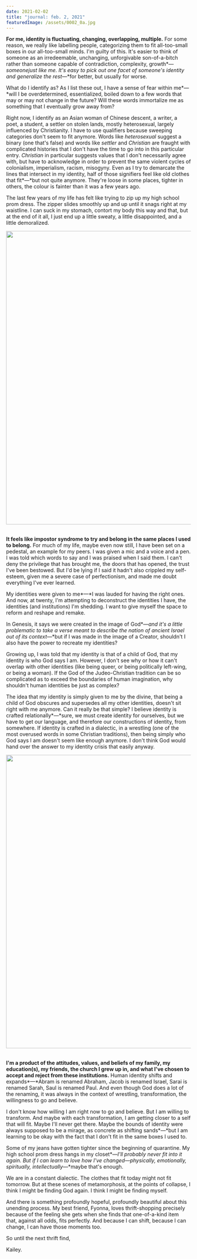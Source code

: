 ```yaml
---
date: 2021-02-02
title: "journal: feb. 2, 2021"
featuredImage: /assets/0002_0a.jpg
---
```

**For me, identity is fluctuating, changing, overlapping, multiple.** For some reason, we really like labelling people, categorizing them to fit all-too-small boxes in our all-too-small minds. I'm guilty of this. It's easier to think of someone as an irredeemable, unchanging, unforgivable son-of-a-bitch rather than someone capable of contradiction, complexity, growth*—*someonejust like me. It's easy to pick out one facet of someone's identity and generalize the rest*—*for better, but usually for worse.

What do I identify as? As I list these out, I have a sense of fear within me*—*will I be overdetermined, essentialized, boiled down to a few words that may or may not change in the future? Will these words immortalize me as something that I eventually grow away from?

Right now, I identify as an Asian woman of Chinese descent, a writer, a poet, a student, a settler on stolen lands, mostly heterosexual, largely influenced by Christianity. I have to use qualifiers because sweeping categories don't seem to fit anymore. Words like *heterosexual* suggest a binary (one that's false) and words like *settler* and *Christian* are fraught with complicated histories that I don't have the time to go into in this particular entry. *Christian* in particular suggests values that I don't necessarily agree with, but have to acknowledge in order to prevent the same violent cycles of colonialism, imperialism, racism, misogyny. Even as I try to demarcate the lines that intersect in my identity, half of those signifiers feel like old clothes that fit*—*but not quite anymore. They're loose in some places, tighter in others, the colour is fainter than it was a few years ago.

The last few years of my life has felt like trying to zip up my high school prom dress. The zipper slides smoothly up and up until it snags right at my waistline. I can suck in my stomach, contort my body this way and that, but at the end of it all, I just end up a little sweaty, a little disappointed, and a little demoralized.

<img src="/assets/rcsgrad18-264.jpg" width="800" style="display: block; margin-left: auto; margin-right: auto; max-width: 100%"/>
<br/> 

**It feels like impostor syndrome to try and belong in the same places I used to belong.** For much of my life, maybe even now still, I have been set on a pedestal, an example for my peers. I was given a mic and a voice and a pen. I was told which words to say and I was praised when I said them. I can't deny the privilege that has brought me, the doors that has opened, the trust I've been bestowed. But I'd be lying if I said it hadn't also crippled my self-esteem, given me a severe case of perfectionism, and made me doubt everything I've ever learned.

My identities were given to me*—*I was lauded for having the right ones. And now, at twenty, I'm attempting to deconstruct the identities I have, the identities (and institutions) I'm shedding. I want to give myself the space to reform and reshape and remake.

In Genesis, it says we were created in the image of God*—*and it's a little problematic to take a verse meant to describe the nation of ancient Israel out of its context*—*but if I was made in the image of a Creator, shouldn't I also have the power to recreate my identities?

Growing up, I was told that my identity is that of a child of God, that my identity is who God says I am. However, I don't see why or how it can't overlap with other identities (like being queer, or being politically left-wing, or being a woman). If the God of the Judeo-Christian tradition can be so complicated as to exceed the boundaries of human imagination, why shouldn't human identities be just as complex?

The idea that my identity is simply given to me by the divine, that being a child of God obscures and supersedes all my other identities, doesn't sit right with me anymore. Can it really be that simple? I believe identity is crafted relationally*—*sure, we must create identity for ourselves, but we have to get our language, and therefore our constructions of identity, from somewhere. If identity is crafted in a dialectic, in a wrestling (one of the most overused words in some Christian traditions), then being simply who God says I am doesn't seem like enough anymore. I don't think God would hand over the answer to my identity crisis that easily anyway.

<img src="/assets/img_20200605_151523.jpg" width="800" style="display: block; margin-left: auto; margin-right: auto; max-width: 100%"/>
<br/> 

**I'm a product of the attitudes, values, and beliefs of my family, my education(s), my friends, the church I grew up in, and what I've chosen to accept and reject from these institutions.** Human identity shifts and expands*—*Abram is renamed Abraham, Jacob is renamed Israel, Sarai is renamed Sarah, Saul is renamed Paul. And even though God does a lot of the renaming, it was always in the context of wrestling, transformation, the willingness to go and believe.

I don't know how willing I am right now to go and believe. But I am willing to transform. And maybe with each transformation, I am getting closer to a self that will fit. Maybe I'll never get there. Maybe the bounds of identity were always supposed to be a mirage, as concrete as shifting sands*—*but I am learning to be okay with the fact that I don't fit in the same boxes I used to.

Some of my jeans have gotten tighter since the beginning of quarantine. My high school prom dress hangs in my closet*—*I'll probably never fit into it again. But if I can learn to love how I've changed*—*physically, emotionally, spiritually, intellectually*—*maybe that's enough.

We are in a constant dialectic. The clothes that fit today might not fit tomorrow. But at these scenes of metamorphosis, at the points of collapse, I think I might be finding God again. I think I might be finding myself.

And there is something profoundly hopeful, profoundly beautiful about this unending process. My best friend, Fyonna, loves thrift-shopping precisely because of the feeling she gets when she finds that one-of-a-kind item that, against all odds, fits perfectly. And because I can shift, because I can change, I can have those moments too. 

So until the next thrift find,

Kailey.